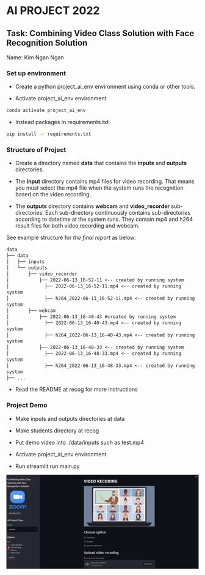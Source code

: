 #  AI PROJECT 2022
## Task: Combining Video Class Solution with Face Recognition Solution
Name: Kim Ngan Ngan

### Set up environment
+ Create a python project_ai_env environment using conda or other tools.

+ Activate project_ai_env environment
```bash
conda activate project_ai_env
```
+ Instead packages in requirements.txt
```bash
pip install -r requirements.txt
```

### Structure of Project

- Create a directory named **data** that contains the **inputs** and **outputs** directories. 

+ The **input** directory contains mp4 files for video recording. That means you must select the mp4 file when the system runs the recognition based on the video recording. 

+ The **outputs** directory contains **webcam** and **video_recorder** sub-directories. Each sub-directory continuously contains sub-directories according to datetime at the system runs. They contain mp4 and h264 result files for both video recording and webcam.

See  example structure for *the final report* as below:
```
data
├── data
│   ├── inputs
│   └── outputs
│       ├── video_recorder
│           ├── 2022-06-13_16-52-11 <-- created by running system
│             ├── 2022-06-13_16-52-11.mp4 <-- created by running system
│             ├── h264_2022-06-13_16-52-11.mp4 <-- created by running system
│       ├── webcam
│           ├── 2022-06-13_16-40-43 #created by running system
│             ├── 2022-06-13_16-40-43.mp4 <-- created by running system
│             ├── h264_2022-06-13_16-40-43.mp4 <-- created by running system
│           ├── 2022-06-13_16-48-33 <-- created by running system
│             ├── 2022-06-13_16-48-33.mp4 <-- created by running system
│             ├── h264_2022-06-13_16-48-33.mp4 <-- created by running system
├── ...
```
- Read the README at recog for more instructions

### Project Demo
+ Make inputs and outputs directories at data

+ Make students directory at recog

+ Put demo video into ./data/inputs such as test.mp4

+ Activate project_ai_env environment

+ Run streamlit run main.py

<img src="interface.png" alt="output" style="zoom:55%;" />
